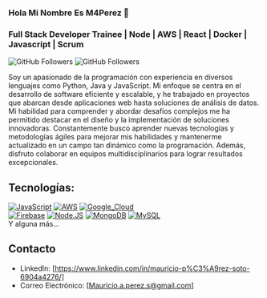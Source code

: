 ### Hola Mi Nombre Es M4Perez 👋
### Full Stack Developer Trainee | Node | AWS | React | Docker | Javascript | Scrum
![GitHub Followers](https://img.shields.io/github/followers/M4perez?style=social)
![GitHub Followers](https://img.shields.io/github/stars/M4perez?style=social)


Soy un apasionado de la programación con experiencia en diversos lenguajes como Python, Java y JavaScript. Mi enfoque se centra en el desarrollo de software eficiente y escalable, y he trabajado en proyectos que abarcan desde aplicaciones web hasta soluciones de análisis de datos. Mi habilidad para comprender y abordar desafíos complejos me ha permitido destacar en el diseño y la implementación de soluciones innovadoras. Constantemente busco aprender nuevas tecnologías y metodologías ágiles para mejorar mis habilidades y mantenerme actualizado en un campo tan dinámico como la programación. Además, disfruto colaborar en equipos multidisciplinarios para lograr resultados excepcionales.


## Tecnologías:
[![JavaScript](https://img.shields.io/badge/JavaScript-F7DF1E?style=for-the-badge&logo=javascript&logoColor=white&labelColor=101010)]()
[![AWS](https://img.shields.io/badge/AWS-232F3E?style=for-the-badge&logo=amazon-aws&logoColor=white&labelColor=101010)]()
[![Google_Cloud](https://img.shields.io/badge/Google_Cloud-4285F4?style=for-the-badge&logo=googlecloud&logoColor=white&labelColor=101010)]()
</br>
[![Firebase](https://img.shields.io/badge/Firebase-FFCA28?style=for-the-badge&logo=firebase&logoColor=white&labelColor=101010)]()
[![Node.JS](https://img.shields.io/badge/Node.JS-339933?style=for-the-badge&logo=node.js&logoColor=white&labelColor=101010)]()
[![MongoDB](https://img.shields.io/badge/MongoDB-47A248?style=for-the-badge&logo=mongodb&logoColor=white&labelColor=101010)]()
[![MySQL](https://img.shields.io/badge/MySQL-4479A1?style=for-the-badge&logo=mysql&logoColor=white&labelColor=101010)]()
</br>
Y alguna más...

## Contacto
- LinkedIn: [https://www.linkedin.com/in/mauricio-p%C3%A9rez-soto-6904a4276/]
- Correo Electrónico: [Mauricio.a.perez.s@gmail.com]
